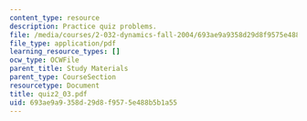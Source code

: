 ```yaml
---
content_type: resource
description: Practice quiz problems.
file: /media/courses/2-032-dynamics-fall-2004/693ae9a9358d29d8f9575e488b5b1a55_quiz2_03.pdf
file_type: application/pdf
learning_resource_types: []
ocw_type: OCWFile
parent_title: Study Materials
parent_type: CourseSection
resourcetype: Document
title: quiz2_03.pdf
uid: 693ae9a9-358d-29d8-f957-5e488b5b1a55
---
```

